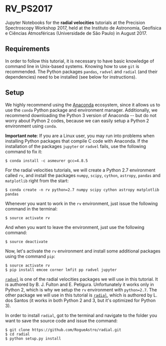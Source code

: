 # RV_PS2017

Jupyter Notebooks for the **radial velocities** tutorials at the Precision Spectroscopy Workshop 2017, held at the Instituto de Astronomia, Geofísica e Ciências Atmosféricas (Universidade de São Paulo) in August 2017.

Requirements
------------

In order to follow this tutorial, it is necessary to have basic knowledge of command line in Unix-based systems. Knowing how to use ``git`` is recommended. The Python packages ``pandas``, ``radvel`` and ``radial`` (and their dependencies) need to be installed (see below for instructions).

Setup
-----

We highly recommend using the [Anaconda](https://www.continuum.io/downloads) ecosystem, since it allows us to use the ``conda`` Python package and environment manager. Additionally, we recommend downloading the Python 3 version of Anaconda -- but do not worry about Python 2 codes, because we can easily setup a Python 2 environment using ``conda``.

**Important note**: If you are a Linux user, you may run into problems when installing Python packages that compile C code with Anaconda. If the installation of the packages ``jupyter`` or ``radvel`` fails, use the following command to fix it:
```
$ conda install -c asmeurer gcc=4.8.5
```

For the radial velocities tutorials, we will create a Python 2.7 environment called ``rv``, and install the packages ``numpy``, ``scipy``, ``cython``, ``astropy``, ``pandas`` and ``matplotlib`` right from the start:

```
$ conda create -n rv python=2.7 numpy scipy cython astropy matplotlib pandas
```

Whenever you want to work in the ``rv`` environment, just issue the following command in the terminal:

```
$ source activate rv
```

And when you want to leave the environment, just use the following command:

```
$ source deactivate
```

Now, let's activate the ``rv`` environment and install some additional packages using the command ``pip``:

```
$ source activate rv
$ pip install emcee corner lmfit pp radvel jupyter
```

[``radvel``](http://radvel.readthedocs.io/en/master/index.html) is one of the radial velocities packages we will use in this tutorial. It is authored by B. J. Fulton and E. Petigura. Unfortunately it works only in Python 2, which is why we setup the ``rv`` environment with ``python=2.7``. The other package we will use in this tutorial is [``radial``](https://github.com/RogueAstro/radial), which is authored by L. dos Santos (it works in both Python 2 and 3, but it's optimized for Python 3).

In order to install ``radial``, got to the terminal and navigate to the folder you want to save the source code and issue the command:

```
$ git clone https://github.com/RogueAstro/radial.git
$ cd radial
$ python setup.py install
```
